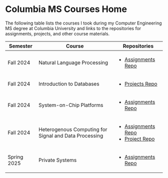 # Columbia MS Courses Home

The following table lists the courses I took during my Computer Engineering MS degree at Columbia University and links to the repositories for assignments, projects, and other course materials.

| Semester | Course | Repositories |
| -------- | ------ | ------------ |
| Fall 2024 | Natural Language Processing | <ul><li> [Assignments Repo](https://github.com/pablordoricaw/comsw4705-2024fall-assignments-po2311)</li></ul> |
| Fall 2024 | Introduction to Databases | <ul><li> [Projects Repo](https://github.com/pablordoricaw/comsw4111-2024fall-projects)</li></ul> |
| Fall 2024 | System-on-Chip Platforms | <ul><li> [Assignments Repo](https://github.com/pablordoricaw/cseew4868-2024fall-assignments-po2311)</li></ul> |
| Fall 2024 | Heterogenous Computing for Signal and Data Processing | <ul><li>[Assignments Repo](https://github.com/eecse4750/e4750-2024fall-assignments-po2311)</li> <li> [Project Repo](https://github.com/eecse4750/e4750-2024fall-project-dnpo-dn2614-po2311)</li></ul> |
| Spring 2025 | Private Systems | <ul><li>[Assignments Repo](https://github.com/pablordoricaw/comse6998-2025spring-assignments-po2311)</li></ul>
